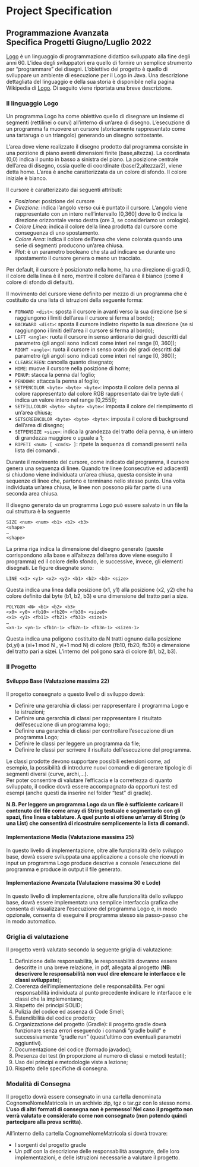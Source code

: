 # Project Specification

## Programmazione Avanzata<br>Specifica Progetti Giugno/Luglio 2022

[Logo](https://it.wikipedia.org/wiki/Logo_(informatica)) è un linguaggio di programmazione didattico sviluppato alla fine degli anni 60. L’idea degli sviluppatori era quello di fornire un semplice strumento per “programmare” dei disegni. L’obiettivo del progetto è quello di sviluppare un ambiente di esecuzione per il Logo in Java.
Una descrizione dettagliata del linguaggio e della sua storia è disponibile nella pagina Wikipedia di [Logo](https://it.wikipedia.org/wiki/Logo_(informatica)). Di seguito viene riportata una breve descrizione.

### Il linguaggio Logo
Un programma Logo ha come obiettivo quello di disegnare un insieme di segmenti (rettilinei o curvi) all’interno di un’area di disegno. L’esecuzione di un programma fa muovere un cursore (storicamente rappresentato come una tartaruga o un triangolo) generando un disegno sottostante.

L’area dove viene realizzato il disegno prodotto dal programma consiste in una porzione di piano aventi dimensioni finite (base,altezza). La coordinata (0,0) indica il punto in basso a sinistra del piano. La posizione centrale dell’area di disegno, ossia quelle di coordinate  (base/2,altezza/2), viene detta home. L’area è anche caratterizzata da un colore di sfondo. Il colore iniziale è bianco.

Il cursore è caratterizzato dai seguenti attributi:
- *Posizione*: posizione del cursore
- *Direzione*: indica l’angolo verso cui è puntato il cursore. L’angolo viene rappresentato con un intero nell’intervallo [0,360] dove lo 0 indica la direzione orizzontale verso destra (ore 3, se consideriamo un orologio).
- *Colore Linea*: indica il colore della linea prodotta dal cursore come conseguenza di uno spostamento.
- *Colore Area*: indica il colore dell’area che viene colorata quando una serie di segmenti producono un’area chiusa.
- *Plot*: è un parametro booleano che sta ad indicare se durante uno spostamento il cursore genera o meno un tracciato.

Per default, il cursore è posizionato nella home, ha una direzione di gradi 0, il colore della linea è il nero, mentre il colore dell’area è il bianco (come il colore di sfondo di default).

Il movimento del cursore viene definito per mezzo di un programma che è costituito da una lista di istruzioni della seguente forma:

- `FORWARD <dist>`: sposta il cursore in avanti verso la sua direzione (se si raggiungono i limiti dell’area il cursore si ferma al bordo);
- `BACKWARD <dist>`: sposta il cursore indietro rispetto la sua direzione (se si raggiungono i limiti dell’area il cursore si ferma al bordo);
- `LEFT <angle>`: ruota il cursore in senso antiorario dei gradi descritti dal parametro (gli angoli sono indicati come interi nel range [0, 360]);
- `RIGHT <angle>`: ruota il cursore in senso orario dei gradi descritti dal parametro (gli angoli sono indicati come interi nel range [0, 360]);
- `CLEARSCREEN`: cancella quanto disegnato;
- `HOME`: muove il cursore nella posizione di home;
- `PENUP`: stacca la penna dal foglio;
- `PENDOWN`: attacca la penna al foglio;
- `SETPENCOLOR <byte> <byte> <byte>`: imposta il colore della penna al colore rappresentato dal colore RGB rappresentato dai tre byte dati (<byte> indica un valore intero nel range [0,255]);
- `SETFILLCOLOR <byte> <byte> <byte>`: imposta il colore del riempimento di un’area chiusa;
- `SETSCREENCOLOR <byte> <byte> <byte>`: imposta il colore di background dell’area di disegno;
- `SETPENSIZE <size>`: indica la grandezza del tratto della penna, <size> è un intero di grandezza maggiore o uguale a 1;
- `RIPETI <num> [ <cmds> ]`: ripete la sequenza di comandi presenti nella lista dei comandi <cmds>.


Durante il movimento del cursore, come indicato dal programma, il cursore genera una sequenza di linee. Quando tre linee (consecutive ed adiacenti) si chiudono viene individuata un’area chiusa, questa consiste in una sequenze di linee che, partono e terminano nello stesso punto. Una volta individuata un’area chiusa, le linee non possono più far parte di una seconda area chiusa.

Il disegno generato da un programma Logo può essere salvato in un file la cui struttura è la seguente
```
SIZE <num> <num> <b1> <b2> <b3>
<shape>
…
<shape>
```
La prima riga indica la dimensione del disegno generato (queste corrispondono alla base e all’altezza dell’area dove viene eseguito il programma) ed il colore dello sfondo, le successive, invece, gli elementi disegnati. Le figure disegnate sono:

```
LINE <x1> <y1> <x2> <y2> <b1> <b2> <b3> <size>
```

Questa indica una linea dalla posizione (x1, y1) alla posizione (x2, y2) che ha colore definito dai byte (b1, b2, b3) e una dimensione del tratto pari a size.
```
POLYGON <N> <b1> <b2> <b3>
<x0> <y0> <fb10> <fb20> <fb30> <size0>
<x1> <y1> <fb11> <fb21> <fb31> <size1>
…
<xn-1> <yn-1> <fb1n-1> <fb2n-1> <fb3n-1> <sizen-1>
```

Questa indica una poligono costituito da N tratti ognuno dalla posizione (xi,yi) a (xi+1 mod N , yi+1 mod N) di colore (fb10, fb20, fb30) e dimensione del tratto pari a sizei. L’interno del poligono sarà di colore (b1, b2, b3).



### Il Progetto
#### Sviluppo Base (Valutazione massima 22)
Il progetto consegnato a questo livello di sviluppo dovrà:
- Definire una gerarchia di classi per rappresentare il programma Logo e le istruzioni;
- Definire una gerarchia di classi per rappresentare il risultato dell’esecuzione di un programma logo;
- Definire una gerarchia di classi per controllare l’esecuzione di un programma Logo;
- Definire le classi per leggere un programma da file;
- Definire le classi per scrivere il risultato dell’esecuzione del programma.

Le classi prodotte devono supportare possibili estensioni come, ad esempio, la possibilità di introdurre nuovi comandi e di generare tipologie di segmenti diversi (curve, archi,...).   
Per poter consentire di valutare l’efficacia e la correttezza di quanto sviluppato, il codice dovrà essere accompagnato da opportuni test ed esempi (anche questi da inserire nel folder “test” di gradle).

<b>N.B. Per leggere un programma Logo da un file è sufficiente caricare il contenuto del file come array di  String testuale e segmentarlo con gli spazi, fine linea e tablature. A quel punto si ottiene un’array di String (o una List<String>) che consentirà di ricostruire semplicemente la lista di comandi.</b>


#### Implementazione Media (Valutazione massima 25)
In questo livello di implementazione, oltre alle funzionalità dello sviluppo base, dovrà essere sviluppata una applicazione a console che ricevuti in input un programma Logo produce descrive a console l’esecuzione del programma e produce in output il file generato.


#### Implementazione Avanzata (Valutazione massima 30 e Lode)
In questo livello di implementazione, oltre alle funzionalità dello sviluppo base, dovrà essere implementata una semplice interfaccia grafica che consenta di visualizzare l’esecuzione del programma Logo e, in modo opzionale, consenta di eseguire il programma stesso sia passo-passo che in modo automatico.




### Griglia di valutazione
Il progetto verrà valutato secondo la seguente griglia di valutazione:
1. Definizione delle responsabilità, le responsabilità dovranno essere descritte in una breve relazione, in pdf, allegata al progetto (<b>NB: descrivere le responsabilità non vuol dire elencare le interfacce e le classi sviluppate</b>);
2. Coerenza dell’implementazione delle responsabilità. Per ogni responsabilità individuata al punto precedente indicare le interfacce e le classi che la implementano;
3. Rispetto dei principi SOLID;
4. Pulizia del codice ed assenza di Code Smell;
5. Estendibilità del codice prodotto;
6. Organizzazione del progetto (Gradle): il progetto gradle dovrà funzionare senza errori eseguendo i comandi “gradle build” e successivamente “gradle run” (quest’ultimo con eventuali parametri aggiuntivi).  
7. Documentazione del codice (formado javadoc);
8. Presenza dei test (in proporzione al numero di classi e metodi testati);
9. Uso dei principi e metodologie viste a lezione;
10. Rispetto delle specifiche di consegna.

### Modalità di Consegna
Il progetto dovrà essere consegnato in una cartella denominata CognomeNomeMatricola in un archivio zip, tgz o tar.gz con lo stesso nome.
<b>L’uso di altri formati di consegna non è permesso! Nel caso il progetto non verrà valutato e considerato come non consegnato (non potendo quindi partecipare alla prova scritta)</b>.

All’interno della cartella CognomeNomeMatricola si dovrà trovare:
- I sorgenti del progetto gradle
- Un pdf con la descrizione delle responsabilità assegnate, delle loro implementazioni, e delle istruzioni necessarie a valutare il progetto.
